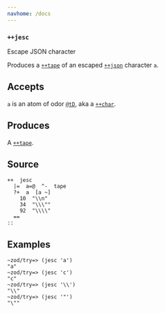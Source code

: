 ```yaml
---
navhome: /docs
---
```



### `++jesc`

Escape JSON character

Produces a [`++tape`]() of an escaped [`++json`](/doc/hoon/library/3bi#++json) character `a`.

Accepts
-------

`a` is an atom of odor [`@tD`](), aka a [`++char`]().

Produces
--------

A [`++tape`]().

Source
------

    ++  jesc
      |=  a=@  ^-  tape
      ?+  a  [a ~]
        10  "\\n"
        34  "\\\""
        92  "\\\\"
      ==
    ::

Examples
--------

    ~zod/try=> (jesc 'a')
    "a"
    ~zod/try=> (jesc 'c')
    "c"
    ~zod/try=> (jesc '\\')
    "\\"
    ~zod/try=> (jesc '"')
    "\""


